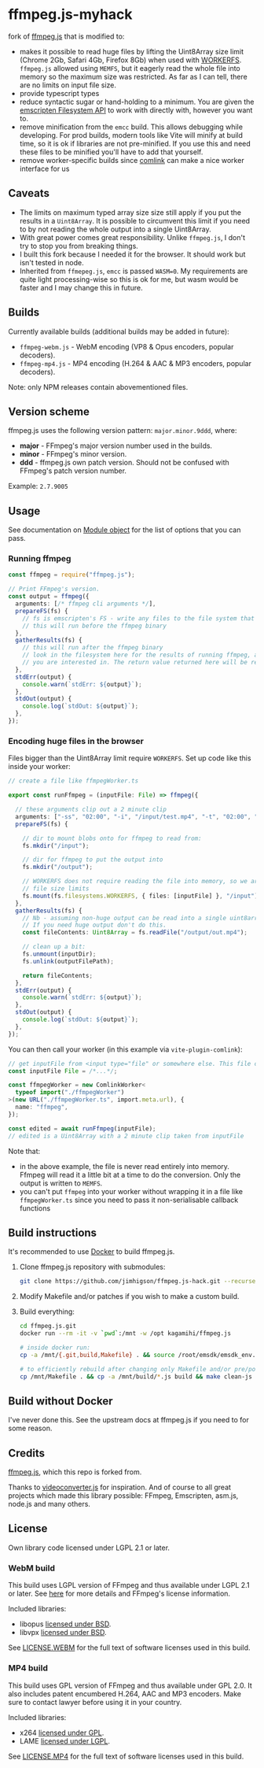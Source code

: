 # ffmpeg.js-myhack

fork of [ffmpeg.js](https://github.com/Kagami/ffmpeg.js/) that is modified to:

* makes it possible to read huge files by lifting the Uint8Array size limit (Chrome 2Gb, Safari 4Gb, Firefox 8Gb) when used with [WORKERFS](https://emscripten.org/docs/api_reference/Filesystem-API.html#filesystem-api-workerfs). `ffmpeg.js` allowed using `MEMFS`, but it eagerly read the whole file into memory
so the maximum size was restricted. As far as I can tell, there are no limits on
input file size.
* provide typescript types
* reduce syntactic sugar or hand-holding to a minimum. You are given the [emscripten Filesystem API](https://emscripten.org/docs/api_reference/Filesystem-API.html) to work with directly with, however you want to.
* remove minification from the `emcc` build. This allows debugging while developing. For prod builds, modern tools like Vite will minify at build time, so it is ok if libraries are not pre-minified. If you use this and need these files to be minified you'll have to add that yourself.
* remove worker-specific builds since [comlink](https://github.com/GoogleChromeLabs/comlink) can make a nice worker interface for us

## Caveats

* The limits on maximum typed array size size still apply if you put the results in a `Uint8Array`. It is possible to circumvent this limit if you need to by not reading the whole output into a single Uint8Array.
* With great power comes great responsibility. Unlike `ffmpeg.js`, I don't try to stop you from breaking things.
* I built this fork because I needed it for the browser. It should work but isn't tested in node.
* Inherited from `ffmepeg.js`, `emcc` is passed `WASM=0`. My requirements are quite light processing-wise so this is ok for me, but wasm would be faster and I may change this in future.

## Builds

Currently available builds (additional builds may be added in future):
* `ffmpeg-webm.js` - WebM encoding (VP8 & Opus encoders, popular decoders).
* `ffmpeg-mp4.js` - MP4 encoding (H.264 & AAC & MP3 encoders, popular decoders).

Note: only NPM releases contain abovementioned files.

## Version scheme

ffmpeg.js uses the following version pattern: `major.minor.9ddd`, where:
* **major** - FFmpeg's major version number used in the builds.
* **minor** - FFmpeg's minor version.
* **ddd** - ffmpeg.js own patch version. Should not be confused with FFmpeg's patch version number.

Example: `2.7.9005`

## Usage

See documentation on [Module object](https://emscripten.org/docs/api_reference/module.html#affecting-execution) for the list of options that you can pass.

### Running ffmpeg

```ts
const ffmpeg = require("ffmpeg.js");

// Print FFmpeg's version.
const output = ffmpeg({
  arguments: [/* ffmpeg cli arguments */],
  prepareFS(fs) {
    // fs is emscripten's FS - write any files to the file system that you want ffmpeg to read
    // this will run before the ffmpeg binary
  },
  gatherResults(fs) {
    // this will run after the ffmpeg binary
    // look in the filesystem here for the results of running ffmpeg, and return the file
    // you are interested in. The return value returned here will be returned by ffmpeg
  },
  stdErr(output) {
    console.warn(`stdErr: ${output}`);
  },
  stdOut(output) {
    console.log(`stdOut: ${output}`);
  },
});
```

### Encoding huge files in the browser

Files bigger than the Uint8Array limit require `WORKERFS`. Set up code like this inside your worker:

```ts
// create a file like ffmpegWorker.ts

export const runFfmpeg = (inputFile: File) => ffmpeg({

  // these arguments clip out a 2 minute clip
  arguments: ["-ss", "02:00", "-i", "/input/test.mp4", "-t", "02:00", "-c", "copy", "-avoid_negative_ts", "1",  "/output/out.mp4"],
  prepareFS(fs) {

    // dir to mount blobs onto for ffmpeg to read from:
    fs.mkdir("/input");

    // dir for ffmpeg to put the output into
    fs.mkdir("/output");

    // WORKERFS does not require reading the file into memory, so we are not subject to
    // file size limits
    fs.mount(fs.filesystems.WORKERFS, { files: [inputFile] }, "/input");
  },
  gatherResults(fs) {
    // Nb - assuming non-huge output can be read into a single uint8array.
    // If you need huge output don't do this.
    const fileContents: Uint8Array = fs.readFile("/output/out.mp4");

    // clean up a bit:
    fs.unmount(inputDir);
    fs.unlink(outputFilePath);

    return fileContents;
  },
  stdErr(output) {
    console.warn(`stdErr: ${output}`);
  },
  stdOut(output) {
    console.log(`stdOut: ${output}`);
  },
});  
```

You can then call your worker (in this example via `vite-plugin-comlink`):

```ts
// get inputFile from <input type="file" or somewhere else. This file can be any size.
const inputFile File = /*...*/;

const ffmpegWorker = new ComlinkWorker<
  typeof import("./ffmpegWorker")
>(new URL("./ffmpegWorker.ts", import.meta.url), {
  name: "ffmpeg",
});

const edited = await runFfmpeg(inputFile);
// edited is a Uint8Array with a 2 minute clip taken from inputFile
```

Note that:
* in the above example, the file is never read entirely into memory. Ffmpeg will read it a little bit at a time to do the
conversion. Only the output is written to `MEMFS`.
* you can't put `ffmpeg` into your worker without wrapping it in a file like `ffmpegWorker.ts` since you need to pass it non-serialisable callback functions

## Build instructions

It's recommended to use [Docker](https://www.docker.com/) to build ffmpeg.js.

1.  Clone ffmpeg.js repository with submodules:
    ```bash
    git clone https://github.com/jimhigson/ffmpeg.js-hack.git --recurse-submodules
    ```

2.  Modify Makefile and/or patches if you wish to make a custom build.

3.  Build everything:
    ```bash
    cd ffmpeg.js.git
    docker run --rm -it -v `pwd`:/mnt -w /opt kagamihi/ffmpeg.js

    # inside docker run:
    cp -a /mnt/{.git,build,Makefile} . && source /root/emsdk/emsdk_env.sh && make && cp ffmpeg*.js /mnt

    # to efficiently rebuild after changing only Makefile and/or pre/post js:
    cp /mnt/Makefile . && cp -a /mnt/build/*.js build && make clean-js ffmpeg-mp4.js && cp ffmpeg*.js /mnt
    ```

## Build without Docker

I've never done this. See the upstream docs at ffmpeg.js if you need to for some reason.

## Credits

[ffmpeg.js](https://github.com/Kagami/ffmpeg.js/), which this repo is forked from.

Thanks to [videoconverter.js](https://bgrins.github.io/videoconverter.js/) for inspiration. And of course to all great projects which made this library possible: FFmpeg, Emscripten, asm.js, node.js and many others.

## License

Own library code licensed under LGPL 2.1 or later.

### WebM build

This build uses LGPL version of FFmpeg and thus available under LGPL 2.1 or later. See [here](https://www.ffmpeg.org/legal.html) for more details and FFmpeg's license information.

Included libraries:
* libopus [licensed under BSD](https://git.xiph.org/?p=opus.git;a=blob;f=COPYING).
* libvpx [licensed under BSD](https://chromium.googlesource.com/webm/libvpx/+/master/LICENSE).

See [LICENSE.WEBM](https://github.com/Kagami/ffmpeg.js/blob/master/LICENSE.WEBM) for the full text of software licenses used in this build.

### MP4 build

This build uses GPL version of FFmpeg and thus available under GPL 2.0. It also includes patent encumbered H.264, AAC and MP3 encoders. Make sure to contact lawyer before using it in your country.

Included libraries:
* x264 [licensed under GPL](https://git.videolan.org/?p=x264.git;a=blob;f=COPYING).
* LAME [licensed under LGPL](https://github.com/rbrito/lame/blob/origin/COPYING).

See [LICENSE.MP4](https://github.com/Kagami/ffmpeg.js/blob/master/LICENSE.MP4) for the full text of software licenses used in this build.
